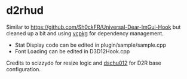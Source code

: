 # d2rhud

Similar to https://github.com/Sh0ckFR/Universal-Dear-ImGui-Hook but cleaned up a bit and using [vcpkg](https://github.com/microsoft/vcpkg#quick-start-windows) for dependency management.
- Stat Display code can be edited in plugin/sample/sample.cpp
- Font Loading can be edited in D3D12Hook.cpp

Credits to scizzydo for resize logic and [dschu012](https://github.com/dschu012) for D2R base configuration.

